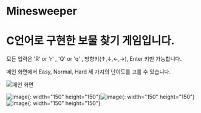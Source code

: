 # Minesweeper

# C언어로 구현한 보물 찾기 게임입니다.

모든 입력은 'R' or 'r' , 'Q' or 'q' , 방향키(↑,↓,←,→), Enter 키만 가능합니다. 

메인 화면에서 Easy, Normal, Hard 세 가지의 난이도를 고를 수 있습니다.

![메인 화면](https://user-images.githubusercontent.com/23518329/88159356-280eed80-cc48-11ea-8fd9-7b46fd8ca029.PNG)

![image](https://user-images.githubusercontent.com/23518329/88159672-9358bf80-cc48-11ea-80e1-8be91930a3d3.png){: width="150" height="150"}![image](https://user-images.githubusercontent.com/23518329/88159719-a8355300-cc48-11ea-8b5b-69374d2646bb.png){: width="150" height="150"}![image](https://user-images.githubusercontent.com/23518329/88159908-ea5e9480-cc48-11ea-9b92-9ca0a737e781.png){: width="150" height="150"}
